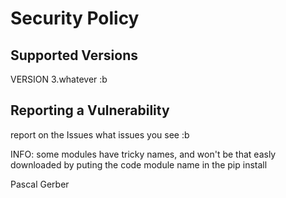 # Security Policy

## Supported Versions

VERSION 3.whatever :b

## Reporting a Vulnerability

report on the Issues what issues you see :b

INFO: some modules have tricky names,
and won't be that easly downloaded by puting the code module name in the pip install

Pascal Gerber
